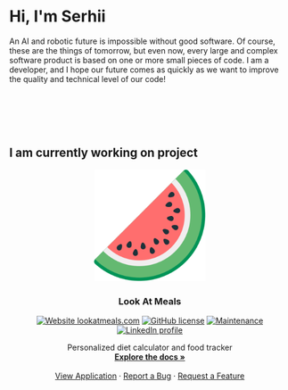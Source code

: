 # Hi, I'm Serhii
<!--https://img.shields.io/badge/-LinkedIn-black.svg?style=flat-square&logo=linkedin&colorB=555-->
An AI and robotic future is impossible without good software. Of course, these are the things of tomorrow, but even now, every large and complex software product is based on one or more small pieces of code. I am a developer, and I hope our future comes as quickly as we want to improve the quality and technical level of our code!
<p align="center">
<br>
<!--<a href="https://">Telegram</a>
 · <a href="https://">Facebook</a>
 · <a href="https://">Twitter</a>-->
<br>
<br>
<br>
</p>

## I am currently working on project
<!--[![contributions welcome](https://img.shields.io/badge/contributions-welcome-brightgreen.svg?style=flat)](https://GitHub.com/hxbn-proto/lookatmeals_diary/issues/)
[![GitHub contributors](https://img.shields.io/github/contributors/hxbn-proto/lookatmeals_diary.svg)](https://GitHub.com/hxbn-proto/lookatmeals_diary/graphs/contributors/)
[![Website lookatmeals.com](https://img.shields.io/website-up-down-green-red/https/lookatmeals.com.svg)](https://lookatmeals.com/)
[![GitHub version](https://badge.fury.io/gh/hxbn-proto%2Flookatmeals_diary.svg)](https://github.com/hxbn-proto/lookatmeals_diary)
[![HitCount](http://hits.dwyl.com/hxbn-proto/https://githubcom/hxbn-proto/lookatmeals_diary.svg)](http://hits.dwyl.com/hxbn-proto/https://githubcom/hxbn-proto/lookatmeals_diary)
[![GitHub issues](https://img.shields.io/github/issues/hxbn-proto/lookatmeals_diary.svg)](https://GitHub.com/hxbn-proto/lookatmeals_diary/issues/)
[![GitHub license](https://img.shields.io/github/license/hxbn-proto/lookatmeals_diary.svg)](https://github.com/hxbn-proto/lookatmeals_diary/blob/master/LICENSE)
[![Maintenance](https://img.shields.io/badge/Maintained%3F-yes-green.svg)](https://GitHub.com/hxbn-proto/lookatmeals_diary/graphs/commit-activity)-->
 
 <p align="center">
  <a href="https://GitHub.com/hxbn-proto/lookatmeals_diary/">
    <img src="https://raw.githubusercontent.com/hxbn-proto/hxbn-proto/master/logo-min.svg" alt="Logo" width="200" height="200">
  </a>

  <h3 align="center">Look At Meals</h3>
<p align="center">
<a href="https://lookatmeals.com/"><img alt="Website lookatmeals.com" src="https://img.shields.io/website-up-down-green-red/https/lookatmeals.com.svg"></a>
<a href="https://github.com/hxbn-proto/lookatmeals_diary/blob/master/LICENSE"><img alt="GitHub license" src="https://img.shields.io/github/license/hxbn-proto/lookatmeals_diary.svg"></a>
<a href="https://gitgub.com/hxbn-proto/lookatmeals_diary/graphs/commit-activity"><img alt="Maintenance" src="https://img.shields.io/badge/Maintained%3F-yes-green.svg"></a>
 <a href="https://www.linkedin.com/in/serhii-chernyk"><img alt="LinkedIn profile" src="https://img.shields.io/badge/-LinkedIn-black.svg?style=flat-square&logo=linkedin&colorB=555"></a>
</p>
  <p align="center">
    Personalized diet calculator and food tracker
    <br/>
    <a href="https://GitHub.com/hxbn-proto/lookatmeals_diary/"><strong>Explore the docs »</strong></a>
    <br/>
    <br/>
    <a href="https://lookatmeals.com">View Application</a>
    ·
    <a href="https://github.com/hxbn-proto/lookatmeals_diary/issues">Report a Bug</a>
    ·
    <a href="https://github.com/hxbn-proto/lookatmeals_diary/issues">Request a Feature</a>
  </p>
</p>
